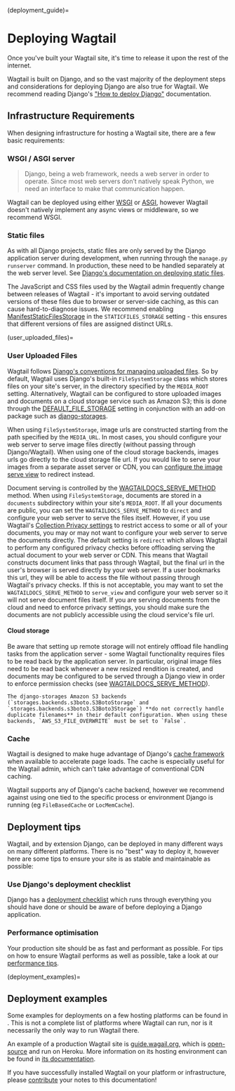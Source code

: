 (deployment_guide)=

# Deploying Wagtail

Once you've built your Wagtail site, it's time to release it upon the rest of the internet.

Wagtail is built on Django, and so the vast majority of the deployment steps and considerations for deploying Django are also true for Wagtail. We recommend reading Django's ["How to deploy Django"](inv:django#howto/deployment/index) documentation.

## Infrastructure Requirements

When designing infrastructure for hosting a Wagtail site, there are a few basic requirements:

### WSGI / ASGI server

> Django, being a web framework, needs a web server in order to operate. Since most web servers don’t natively speak Python, we need an interface to make that communication happen.

Wagtail can be deployed using either [WSGI](inv:django#howto/deployment/wsgi/index) or [ASGI](inv:django#howto/deployment/asgi/index), however Wagtail doesn't natively implement any async views or middleware, so we recommend WSGI.

### Static files

As with all Django projects, static files are only served by the Django application server during development, when running through the `manage.py runserver` command. In production, these need to be handled separately at the web server level.
See [Django's documentation on deploying static files](inv:django#howto/static-files/deployment).

The JavaScript and CSS files used by the Wagtail admin frequently change between releases of Wagtail - it's important to avoid serving outdated versions of these files due to browser or server-side caching, as this can cause hard-to-diagnose issues.
We recommend enabling [ManifestStaticFilesStorage](django.contrib.staticfiles.storage.ManifestStaticFilesStorage) in the `STATICFILES_STORAGE` setting - this ensures that different versions of files are assigned distinct URLs.

(user_uploaded_files)=

### User Uploaded Files

Wagtail follows [Django's conventions for managing uploaded files](inv:django#topics/files).
So by default, Wagtail uses Django's built-in `FileSystemStorage` class which stores files on your site's server, in the directory specified by the `MEDIA_ROOT` setting.
Alternatively, Wagtail can be configured to store uploaded images and documents on a cloud storage service such as Amazon S3;
this is done through the [DEFAULT_FILE_STORAGE](https://docs.djangoproject.com/en/stable/ref/settings/#std:setting-DEFAULT_FILE_STORAGE)
setting in conjunction with an add-on package such as [django-storages](https://django-storages.readthedocs.io/).

When using `FileSystemStorage`, image urls are constructed starting from the path specified by the `MEDIA_URL`.
In most cases, you should configure your web server to serve image files directly (without passing through Django/Wagtail).
When using one of the cloud storage backends, images urls go directly to the cloud storage file url.
If you would like to serve your images from a separate asset server or CDN, you can [configure the image serve view](image_serve_view_redirect_action) to redirect instead.

Document serving is controlled by the [WAGTAILDOCS_SERVE_METHOD](wagtaildocs_serve_method) method.
When using `FileSystemStorage`, documents are stored in a `documents` subdirectory within your site's `MEDIA_ROOT`.
If all your documents are public, you can set the `WAGTAILDOCS_SERVE_METHOD` to `direct` and configure your web server to serve the files itself.
However, if you use Wagtail's [Collection Privacy settings](https://guide.wagtail.org/en-latest/how-to-guides/manage-collections/#privacy-settings) to restrict access to some or all of your documents, you may or may not want to configure your web server to serve the documents directly.
The default setting is `redirect` which allows Wagtail to perform any configured privacy checks before offloading serving the actual document to your web server or CDN.
This means that Wagtail constructs document links that pass through Wagtail, but the final url in the user's browser is served directly by your web server.
If a user bookmarks this url, they will be able to access the file without passing through Wagtail's privacy checks.
If this is not acceptable, you may want to set the `WAGTAILDOCS_SERVE_METHOD` to `serve_view` and configure your web server so it will not serve document files itself.
If you are serving documents from the cloud and need to enforce privacy settings, you should make sure the documents are not publicly accessible using the cloud service's file url.

#### Cloud storage

Be aware that setting up remote storage will not entirely offload file handling tasks from the application server - some Wagtail functionality requires files to be read back by the application server.
In particular, original image files need to be read back whenever a new resized rendition is created, and documents may be configured to be served through a Django view in order to enforce permission checks (see [WAGTAILDOCS_SERVE_METHOD](wagtaildocs_serve_method)).

```{note}
The django-storages Amazon S3 backends (`storages.backends.s3boto.S3BotoStorage` and `storages.backends.s3boto3.S3Boto3Storage`) **do not correctly handle duplicate filenames** in their default configuration. When using these backends, `AWS_S3_FILE_OVERWRITE` must be set to `False`.
```

### Cache

Wagtail is designed to make huge advantage of Django's [cache framework](inv:django#topics/cache) when available to accelerate page loads. The cache is especially useful for the Wagtail admin, which can't take advantage of conventional CDN caching.

Wagtail supports any of Django's cache backend, however we recommend against using one tied to the specific process or environment Django is running (eg `FileBasedCache` or `LocMemCache`).

## Deployment tips

Wagtail, and by extension Django, can be deployed in many different ways on many different platforms. There is no "best" way to deploy it, however here are some tips to ensure your site is as stable and maintainable as possible:

### Use Django's deployment checklist

Django has a [deployment checklist](inv:django#howto/deployment/checklist) which runs through everything you should have done or should be aware of before deploying a Django application.

### Performance optimisation

Your production site should be as fast and performant as possible. For tips on how to ensure Wagtail performs as well as possible, take a look at our [performance tips](performance_overview).

(deployment_examples)=

## Deployment examples

Some examples for deployments on a few hosting platforms can be found in [](./third_party_tutorials). This is not a complete list of platforms where Wagtail can run, nor is it necessarily the only way to run Wagtail there.

An example of a production Wagtail site is [guide.wagail.org](https://guide.wagtail.org/), which is [open-source](https://github.com/wagtail/guide) and run on Heroku. More information on its hosting environment can be found in [its documentation](https://github.com/wagtail/guide/blob/main/docs/hosting-environment.md).

If you have successfully installed Wagtail on your platform or infrastructure, please [contribute](../contributing/index) your notes to this documentation!

